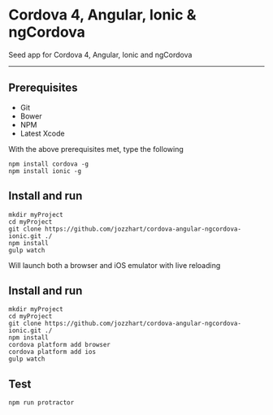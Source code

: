 Cordova 4, Angular, Ionic & ngCordova
===================


Seed app for Cordova 4, Angular, Ionic and ngCordova

----------

Prerequisites
-----------------
- Git
- Bower
- NPM
- Latest Xcode

With the above prerequisites met, type the following
```
npm install cordova -g
npm install ionic -g
```

Install and run
-------------

```
mkdir myProject
cd myProject
git clone https://github.com/jozzhart/cordova-angular-ngcordova-ionic.git ./
npm install
gulp watch
```

Will launch both a browser and iOS emulator with live reloading

Install and run
-------------
```
mkdir myProject
cd myProject
git clone https://github.com/jozzhart/cordova-angular-ngcordova-ionic.git ./
npm install
cordova platform add browser
cordova platform add ios
gulp watch
```

Test
-------------
```
npm run protractor
```